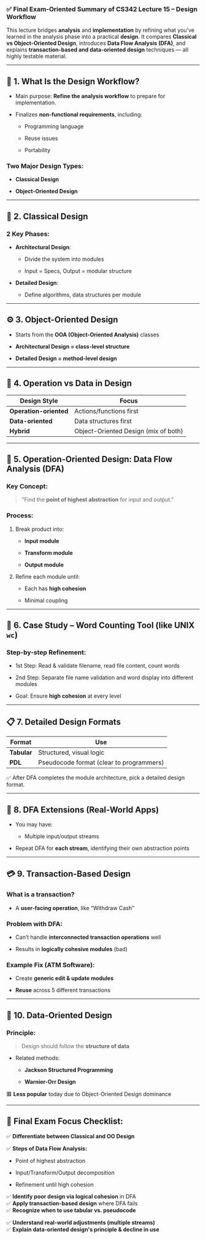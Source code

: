 ### ✅ Final Exam-Oriented Summary of **CS342 Lecture 15 – Design Workflow**

This lecture bridges **analysis** and **implementation** by refining what you’ve learned in the analysis phase into a practical **design**. It compares **Classical vs Object-Oriented Design**, introduces **Data Flow Analysis (DFA)**, and explains **transaction-based and data-oriented design** techniques — all highly testable material.

---

## 🔹 1. What Is the Design Workflow?

- Main purpose: **Refine the analysis workflow** to prepare for implementation.
    
- Finalizes **non-functional requirements**, including:
    
    - Programming language
        
    - Reuse issues
        
    - Portability
        

### Two Major Design Types:

- **Classical Design**
    
- **Object-Oriented Design**
    

---

## 🧱 2. Classical Design

### 2 Key Phases:

- **Architectural Design**:
    
    - Divide the system into modules
        
    - Input = Specs, Output = modular structure
        
- **Detailed Design**:
    
    - Define algorithms, data structures per module
        

---

## ⚙️ 3. Object-Oriented Design

- Starts from the **OOA (Object-Oriented Analysis)** classes
    
- **Architectural Design = class-level structure**
    
- **Detailed Design = method-level design**
    

---

## 🧠 4. Operation vs Data in Design

|Design Style|Focus|
|---|---|
|**Operation-oriented**|Actions/functions first|
|**Data-oriented**|Data structures first|
|**Hybrid**|Object-Oriented Design (mix of both)|

---

## 🔄 5. Operation-Oriented Design: Data Flow Analysis (DFA)

### Key Concept:

> "Find the **point of highest abstraction** for input and output."

### Process:

1. Break product into:
    
    - **Input module**
        
    - **Transform module**
        
    - **Output module**
        
2. Refine each module until:
    
    - Each has **high cohesion**
        
    - Minimal coupling
        

---

## 🧪 6. Case Study – Word Counting Tool (like UNIX `wc`)

### Step-by-step Refinement:

- 1st Step: Read & validate filename, read file content, count words
    
- 2nd Step: Separate file name validation and word display into different modules
    
- Goal: Ensure **high cohesion** at every level
    

---

## 📋 7. Detailed Design Formats

|Format|Use|
|---|---|
|**Tabular**|Structured, visual logic|
|**PDL**|Pseudocode format (clear to programmers)|

✅ After DFA completes the module architecture, pick a detailed design format.

---

## 🔄 8. DFA Extensions (Real-World Apps)

- You may have:
    
    - Multiple input/output streams
        
- Repeat DFA for **each stream**, identifying their own abstraction points
    

---

## 💳 9. Transaction-Based Design

### What is a transaction?

- A **user-facing operation**, like “Withdraw Cash”
    

### Problem with DFA:

- Can’t handle **interconnected transaction operations** well
    
- Results in **logically cohesive modules** (bad)
    

### Example Fix (ATM Software):

- Create **generic edit & update modules**
    
- **Reuse** across 5 different transactions
    

---

## 🧱 10. Data-Oriented Design

### Principle:

> Design should follow the **structure of data**

- Related methods:
    
    - **Jackson Structured Programming**
        
    - **Warnier-Orr Design**
        

🟥 **Less popular** today due to Object-Oriented Design dominance

---

## 🧠 Final Exam Focus Checklist:

✅ **Differentiate between Classical and OO Design**

✅ **Steps of Data Flow Analysis:**

- Point of highest abstraction
    
- Input/Transform/Output decomposition
    
- Refinement until high cohesion
    

✅ **Identify poor design via logical cohesion** in DFA  
✅ **Apply transaction-based design** where DFA fails  
✅ **Recognize when to use tabular vs. pseudocode**

✅ **Understand real-world adjustments (multiple streams)**  
✅ **Explain data-oriented design's principle & decline in use**